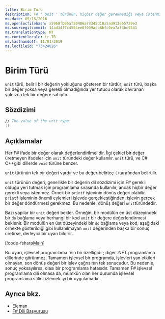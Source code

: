 ```yaml
---
title: Birim Türü
description: F# ' Unit ' türünün, hiçbir değer gerekmediği veya istenmiyorsa dil söz konusu olduğunda bir değerin gerekli olduğu yeri tutmak için genellikle nasıl kullanıldığını öğrenin.
ms.date: 05/16/2016
ms.openlocfilehash: a5960fb05af50486a78345d10a5ad913e65729e3
ms.sourcegitcommit: 14ad34f7c4564ee0f009acb8bfc0ea7af3bc9541
ms.translationtype: MT
ms.contentlocale: tr-TR
ms.lasthandoff: 11/01/2019
ms.locfileid: "73424026"
---
```

# <a name="unit-type"></a>Birim Türü

`unit` türü, belirli bir değerin yokluğunu gösteren bir türdür; `unit` türü, başka bir değer yoksa veya gerekli olmadığında yer tutucu olarak davranan yalnızca tek bir değere sahiptir.

## <a name="syntax"></a>Sözdizimi

```fsharp
// The value of the unit type.
()
```

## <a name="remarks"></a>Açıklamalar

Her F# ifade bir değer olarak değerlendirilmelidir. İlgi çekici bir değer üretmeyen ifadeler için `unit` türündeki değer kullanılır. `unit` türü, ve C# C++gibi dillerde `void` türüne benzer.

`unit` türünün tek bir değeri vardır ve bu değer belirteç `()`tarafından belirtilir.

`unit` türünün değeri, genellikle bir değerin dil sözdizimi için F# gerekli olduğu yeri tutmak için programlama sırasında kullanılır, ancak hiçbir değer gerekli veya istenmez. Örnek bir `printf` işlevinin dönüş değeri olabilir. `printf` işleminin önemli eylemleri işlevde gerçekleştiğinden, işlevin gerçek bir değer döndürmesi gerekmez. Bu nedenle, dönüş değeri `unit`türündedir.

Bazı yapılar bir `unit` değeri bekler. Örneğin, bir modülün en üst düzeyindeki bir `do` bağlama veya herhangi bir kod `unit` bir değere değerlendirmesi beklenir. Bir modülün en üst düzeyindeki bir `do` bağlama veya kod, aşağıdaki örnekte gösterildiği gibi kullanılmayan `unit` değerinden başka bir sonuç üretirse, derleyici bir uyarı bildirir.

[!code-fsharp[Main](~/samples/snippets/fsharp/lang-ref-1/snippet901.fs)]

Bu uyarı, işlevsel programlama 'nin bir özelliğidir; diğer .NET programlama dillerinde görünmez. Tamamen işlevsel bir programda, işlevleri yan etkileri olmayan, son dönüş değeri bir işlev çağrısının tek sonucudur. Bu nedenle, sonuç yoksayılırsa, olası bir programlama hatasıdır. Tamamen F# işlevsel programlama dili olmasa da, mümkün olan her durumda işlevsel programlama stilini izlemek iyi bir uygulamadır.

## <a name="see-also"></a>Ayrıca bkz.

- [Eleman](basic-types.md)
- [F# Dili Başvurusu](index.md)
